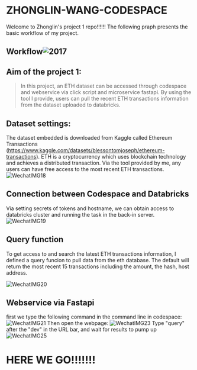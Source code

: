 # ZHONGLIN-WANG-CODESPACE
Welcome to Zhonglin's project 1 repo!!!!!! The following praph presents the basic workflow of my project.
## Workflow![2017](https://user-images.githubusercontent.com/112585430/190886983-3403aefd-1f86-4a66-87b7-0f4826da8a47.jpeg)


## Aim of the project 1:
> In this project, an ETH dataset can be accessed through codespace and webservice via click script and microservice fastapi. By using the tool I provide, users can pull the recent ETH transactions information from the dataset uploaded to databricks.
## Dataset settings:
The dataset embedded is downloaded from Kaggle called Ethereum Transactions (https://www.kaggle.com/datasets/blessontomjoseph/ethereum-transactions). ETH is a cryptocurrency which uses blockchain technology and achieves a distributed transaction. Via the tool provided by me, any users can have free access to the most recent ETH transactions.
![WechatIMG18](https://user-images.githubusercontent.com/112585430/190887488-fb5fa5d7-3308-4ca9-a718-2700227e695d.jpeg)
## Connection between Codespace and Databricks
Via setting secrets of tokens and hostname, we can obtain access to databricks cluster and running the task in the back-in server.
![WechatIMG19](https://user-images.githubusercontent.com/112585430/190887549-a1889bcb-b3f2-445c-a8af-6a316730a117.jpeg)
## Query function
To get access to and search the latest ETH transactions information, I defined a query funcion to pull data from the eth database. The default will return the most recent 15 transactions including the amount, the hash, host address.

![WechatIMG20](https://user-images.githubusercontent.com/112585430/190888153-31aa4928-8c94-4086-a61a-9a935e705d34.jpeg)
## Webservice via Fastapi
first we type the following command in the command line in codespace:
![WechatIMG21](https://user-images.githubusercontent.com/112585430/190889663-efbd3531-8bc9-4cc3-8db5-a8ef05da2105.jpeg)
Then open the webpage:
![WechatIMG23](https://user-images.githubusercontent.com/112585430/190889169-3e4add20-2ce4-4e97-b761-e0a7390de4db.png)
Type "query" after the "dev" in the URL bar, and wait for results to pump up
![WechatIMG25](https://user-images.githubusercontent.com/112585430/190889338-a529380c-8f16-4fff-bf39-8b0e92139031.png)
# HERE WE GO!!!!!!!

